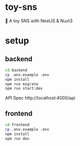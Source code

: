 # toy-sns

🐤 A toy SNS with NestJS &amp; Nuxt3

# setup

## backend

```bash
cd backend
cp .env.example .env
npm install
npm run migrate
npm run start:dev
```

API Spec http://localhost:4000/api

## frontend

```bash
cd frontend
cp .env.example .env
npm install
npm run dev
```
